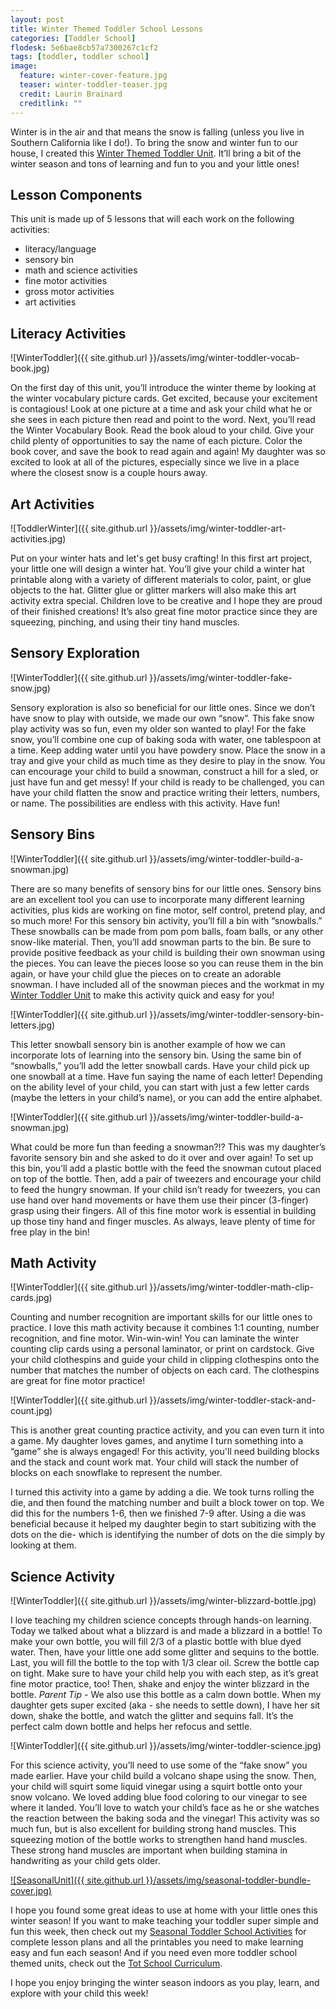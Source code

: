 ```yaml
---
layout: post
title: Winter Themed Toddler School Lessons
categories: [Toddler School]
flodesk: 5e6bae8cb57a7300267c1cf2
tags: [toddler, toddler school]
image:
  feature: winter-cover-feature.jpg
  teaser: winter-toddler-teaser.jpg
  credit: Laurin Brainard
  creditlink: ""
---
```

Winter is in the air and that means the snow is falling (unless you live in Southern California like I do!). To bring the snow and winter fun to our house, I created this [Winter Themed Toddler Unit](https://www.teacherspayteachers.com/Product/50-off-48-Hours-Toddler-Lesson-Plans-Winter-Themed-Seasonal-Activities-7641533). It’ll bring a bit of the winter season and tons of learning and fun to you and your little ones!

## Lesson Components 
This unit is made up of 5 lessons that will each work on the following activities:
- literacy/language 
- sensory bin 
- math and science activities
- fine motor activities
- gross motor activities 
- art activities

## Literacy Activities 

![WinterToddler]({{ site.github.url }}/assets/img/winter-toddler-vocab-book.jpg)

On the first day of this unit, you’ll introduce the winter theme by looking at the winter vocabulary picture cards. Get excited, because your excitement is contagious! Look at one picture at a time and ask your child what he or she sees in each picture then read and point to the word. Next, you’ll read the Winter Vocabulary Book. Read the book aloud to your child. Give your child plenty of opportunities to say the name of each picture. Color the book cover, and save the book to read again and again! My daughter was so excited to look at all of the pictures, especially since we live in a place where the closest snow is a couple hours away.

## Art Activities 

![ToddlerWinter]({{ site.github.url }}/assets/img/winter-toddler-art-activities.jpg)

Put on your winter hats and let's get busy crafting! In this first art project, your little one will design a winter hat. You’ll give your child a winter hat printable along with a variety of different materials to color, paint, or glue objects to the hat. Glitter glue or glitter markers will also make this art activity extra special. Children love to be creative and I hope they are proud of their finished creations! It’s also great fine motor practice since they are squeezing, pinching, and using their tiny hand muscles.

## Sensory Exploration 

![WinterToddler]({{ site.github.url }}/assets/img/winter-toddler-fake-snow.jpg)

Sensory exploration is also so beneficial for our little ones. Since we don’t have snow to play with outside, we made our own “snow”. This fake snow play activity was so fun, even my older son wanted to play! For the fake snow, you’ll combine one cup of baking soda with water, one tablespoon at a time. Keep adding water until you have powdery snow. Place the snow in a tray and give your child as much time as they desire to play in the snow. You can encourage your child to build a snowman, construct a hill for a sled, or just have fun and get messy! If your child is ready to be challenged, you can have your child flatten the snow and practice writing their letters, numbers, or name.  The possibilities are endless with this activity. Have fun! 

## Sensory Bins 

![WinterToddler]({{ site.github.url }}/assets/img/winter-toddler-build-a-snowman.jpg)

There are so many benefits of sensory bins for our little ones. Sensory bins are an excellent tool you can use to incorporate many different learning activities, plus kids are working on fine motor, self control, pretend play, and so much more! For this sensory bin activity, you’ll fill a bin with “snowballs.” These snowballs can be made from pom pom balls, foam balls, or any other snow-like material. Then, you’ll add snowman parts to the bin. Be sure to provide positive feedback as your child is building their own snowman using the pieces. You can leave the pieces loose so you can reuse them in the bin again, or have your child glue the pieces on to create an adorable snowman. I have included all of the snowman pieces and the workmat in my [Winter Toddler Unit](https://www.teacherspayteachers.com/Product/50-off-48-Hours-Toddler-Lesson-Plans-Winter-Themed-Seasonal-Activities-7641533) to make this activity quick and easy for you!

![WinterToddler]({{ site.github.url }}/assets/img/winter-toddler-sensory-bin-letters.jpg)

This letter snowball sensory bin is another example of how we can incorporate lots of learning into the sensory bin. Using the same bin of “snowballs,” you’ll add the letter snowball cards. Have your child pick up one snowball at a time. Have fun saying the name of each letter! Depending on the ability level of your child, you can start with just a few letter cards (maybe the letters in your child’s name), or you can add the entire alphabet. 

![WinterToddler]({{ site.github.url }}/assets/img/winter-toddler-build-a-snowman.jpg)

What could be more fun than feeding a snowman?!? This was my daughter’s favorite sensory bin and she asked to do it over and over again! To set up this bin, you’ll add a plastic bottle with the feed the snowman cutout placed on top of the bottle. Then, add a pair of tweezers and encourage your child to feed the hungry snowman. If your child isn’t ready for tweezers, you can use hand over hand movements or have them use their pincer (3-finger) grasp using their fingers. All of this fine motor work is essential in building up those tiny hand and finger muscles. As always, leave plenty of time for free play in the bin! 

## Math Activity 

![WinterToddler]({{ site.github.url }}/assets/img/winter-toddler-math-clip-cards.jpg)

Counting and number recognition are important skills for our little ones to practice. I love this math activity because it combines 1:1 counting, number recognition, and fine motor. Win-win-win! You can laminate the winter counting clip cards using a personal laminator, or print on cardstock. Give your child clothespins and guide your child in clipping clothespins onto the number that matches the number of objects on each card. The clothespins are great for fine motor practice!

![WinterToddler]({{ site.github.url }}/assets/img/winter-toddler-stack-and-count.jpg)

This is another great counting practice activity, and you can even turn it into a game. My daughter loves games, and anytime I turn something into a “game” she is always engaged! For this activity, you'll need building blocks and the stack and count work mat. Your child will stack the number of blocks on each snowflake to represent the number. 

I turned this activity into a game by adding a die. We took turns rolling the die, and then found the matching number and built a block tower on top. We did this for the numbers 1-6, then we finished 7-9 after. Using a die was beneficial because it helped my daughter begin to start subitizing with the dots on the die- which is identifying the number of dots on the die simply by looking at them.  

## Science Activity 

![WinterToddler]({{ site.github.url }}/assets/img/winter-blizzard-bottle.jpg)

I love teaching my children science concepts through hands-on learning. Today we talked about what a blizzard is and made a blizzard in a bottle! To make your own bottle, you will fill 2/3 of a plastic bottle with blue dyed water. Then, have your little one add some glitter and sequins to the bottle. Last, you will fill the bottle to the top with 1/3 clear oil. Screw the bottle cap on tight. Make sure to have your child help you with each step, as it’s great fine motor practice, too! Then, shake and enjoy the winter blizzard in the bottle. 
*Parent Tip* - We also use this bottle as a calm down bottle. When my daughter gets super excited (aka - she needs to settle down), I have her sit down, shake the bottle, and watch the glitter and sequins fall. It’s the perfect calm down bottle and helps her refocus and settle. 

![WinterToddler]({{ site.github.url }}/assets/img/winter-toddler-science.jpg)

For this science activity, you’ll need to use some of the “fake snow” you made earlier. Have your child build a volcano shape using the snow. Then, your child will squirt some liquid vinegar using a squirt bottle onto your snow volcano. We loved adding blue food coloring to our vinegar to see where it landed. You’ll love to watch your child’s face as he or she watches the reaction between the baking soda and the vinegar! 
This activity was so much fun, but is also excellent for building strong hand muscles. This squeezing motion of the bottle works to strengthen hand hand muscles. These strong hand muscles are important when building stamina in handwriting as your child gets older. 

[![SeasonalUnit]({{ site.github.url }}/assets/img/seasonal-toddler-bundle-cover.jpg)](https://www.teacherspayteachers.com/Product/10-Flash-Sale-Toddler-Activities-Lesson-Plans-Seasonal-Fall-Winter-7642528?utm_source=PB%20Blog&utm_campaign=Seasonal%20Bundle%20Photo)


I hope you found some great ideas to use at home with your little ones this winter season! If you want to make teaching your toddler super simple and fun this week, then check out my [Seasonal Toddler School Activities](https://www.teacherspayteachers.com/Product/50-off-48-Hours-Toddler-Lesson-Plans-Winter-Themed-Seasonal-Activities-7641533) for complete lesson plans and all the printables you need to make learning easy and fun each season! And if you need even more toddler school themed units, check out the [Tot School Curriculum](https://www.teacherspayteachers.com/Product/Toddler-Activities-Lesson-Plans-Tot-School-Curriculum-Homeschool-Preschool-4296281).

I hope you enjoy bringing the winter season indoors as you play, learn, and explore with your child this week!